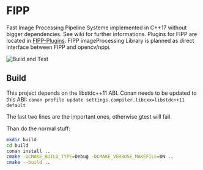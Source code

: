 # FIPP
Fast Image Processing Pipeline Systeme implemented in C++17 without bigger dependencies. See wiki for further informations.
Plugins for FIPP are located in [FIPP-Plugins](https://github.com/mual-de/FIPP-Plugins).
FIPP imageProcessing Library is planned as direct interface between FIPP and opencv/nppi.

![Build and Test](https://github.com/mual-de/FIPP/actions/workflows/build_cpp.yml/badge.svg)


## Build

This project depends on the libstdc++11 ABI. Conan needs to be updated to this ABI:
`conan profile update settings.compiler.libcxx=libstdc++11 default`

The last two lines are the important ones, otherwise gtest will fail.

Than do the normal stuff:
```bash
mkdir build
cd build
conan install ..
cmake -DCMAKE_BUILD_TYPE=Debug -DCMAKE_VERBOSE_MAKEFILE=ON ..
cmake --build ..
```